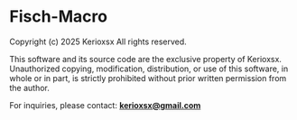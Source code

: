 # Fisch-Macro
Copyright (c) 2025 Kerioxsx
All rights reserved.

This software and its source code are the exclusive property of Kerioxsx.
Unauthorized copying, modification, distribution, or use of this software, in whole or in part, is strictly prohibited without prior written permission from the author.

For inquiries, please contact: **[kerioxsx@gmail.com](mailto:kerioxsx@gmail.com)**
